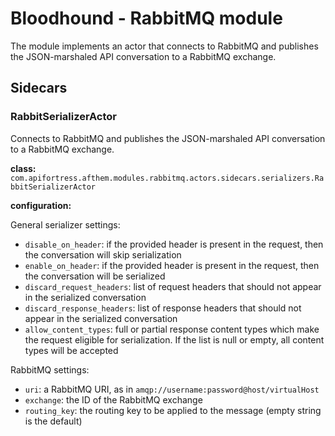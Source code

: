 # Bloodhound - RabbitMQ module

The module implements an actor that connects to RabbitMQ and publishes the JSON-marshaled API conversation to a
RabbitMQ exchange.

## Sidecars

### RabbitSerializerActor

Connects to RabbitMQ and publishes the JSON-marshaled API conversation to a
RabbitMQ exchange.

**class:** `com.apifortress.afthem.modules.rabbitmq.actors.sidecars.serializers.RabbitSerializerActor`

**configuration:**

General serializer settings:

* `disable_on_header`: if the provided header is present in the request, then the conversation will skip serialization
* `enable_on_header`: if the provided header is present in the request, then the conversation will be serialized
* `discard_request_headers`: list of request headers that should not appear in the serialized conversation
* `discard_response_headers`: list of response headers that should not appear in the serialized conversation
* `allow_content_types`: full or partial response content types which make the request eligible for serialization. If
the list is null or empty, all content types will be accepted

RabbitMQ settings:

* `uri`: a RabbitMQ URI, as in `amqp://username:password@host/virtualHost`
* `exchange`: the ID of the RabbitMQ exchange
* `routing_key`: the routing key to be applied to the message (empty string is the default)